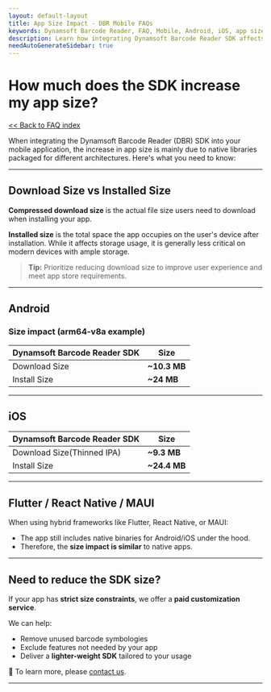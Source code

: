 ```yaml
---
layout: default-layout
title: App Size Impact - DBR Mobile FAQs
keywords: Dynamsoft Barcode Reader, FAQ, Mobile, Android, iOS, app size, bundle size, native libraries
description: Learn how integrating Dynamsoft Barcode Reader SDK affects the app size on Android and iOS.
needAutoGenerateSidebar: true
---
```


# How much does the SDK increase my app size?

[<< Back to FAQ index](index.md)

When integrating the Dynamsoft Barcode Reader (DBR) SDK into your mobile application, the increase in app size is mainly due to native libraries packaged for different architectures. Here's what you need to know:

---

## Download Size vs Installed Size

**Compressed download size** is the actual file size users need to download when installing your app.

**Installed size** is the total space the app occupies on the user's device after installation. While it affects storage usage, it is generally less critical on modern devices with ample storage.

> **Tip:** Prioritize reducing download size to improve user experience and meet app store requirements.

---

## Android

### Size impact (arm64-v8a example)

| Dynamsoft Barcode Reader SDK | Size         |
| ---------------------------- | ------------ |
| Download Size                | **~10.3 MB** |
| Install Size                 | **~24 MB**   |

---

## iOS

| Dynamsoft Barcode Reader SDK | Size         |
| ---------------------------- | ------------ |
| Download Size(Thinned IPA)   | **~9.3 MB**  |
| Install Size                 | **~24.4 MB** |

---

## Flutter / React Native / MAUI

When using hybrid frameworks like Flutter, React Native, or MAUI:

- The app still includes native binaries for Android/iOS under the hood.
- Therefore, the **size impact is similar** to native apps.

---

## Need to reduce the SDK size?

If your app has **strict size constraints**, we offer a **paid customization service**.

We can help:

- Remove unused barcode symbologies
- Exclude features not needed by your app
- Deliver a **lighter-weight SDK** tailored to your usage

📩 To learn more, please [contact us](https://www.dynamsoft.com/company/contact/).

---
